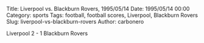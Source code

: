 Title: Liverpool vs. Blackburn Rovers, 1995/05/14
Date: 1995/05/14 00:00
Category: sports
Tags: football, football scores, Liverpool, Blackburn Rovers
Slug: liverpool-vs-blackburn-rovers
Author: carbonero


Liverpool 2 - 1 Blackburn Rovers
